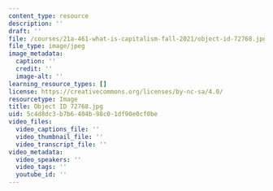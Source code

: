 ```yaml
---
content_type: resource
description: ''
draft: ''
file: /courses/21a-461-what-is-capitalism-fall-2021/object-id-72768.jpg
file_type: image/jpeg
image_metadata:
  caption: ''
  credit: ''
  image-alt: ''
learning_resource_types: []
license: https://creativecommons.org/licenses/by-nc-sa/4.0/
resourcetype: Image
title: Object ID 72768.jpg
uid: 5c4d8dc3-b7b6-404b-98c0-1df90e0cf0be
video_files:
  video_captions_file: ''
  video_thumbnail_file: ''
  video_transcript_file: ''
video_metadata:
  video_speakers: ''
  video_tags: ''
  youtube_id: ''
---
```

